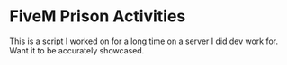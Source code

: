 # FiveM Prison Activities
This is a script I worked on for a long time on a server I did dev work for. Want it to be accurately showcased.
